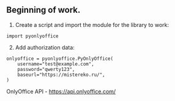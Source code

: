 ## Beginning of work.

1. Create a script and import the module for the library to work:

```
import pyonlyoffice
```

2. Add authorization data:

```
onlyoffice = pyonlyoffice.PyOnlyOffice(
    username="test@example.com",
    password="qwerty123",
    baseurl="https://mistereko.ru/",
)
```

OnlyOffice API - https://api.onlyoffice.com/
